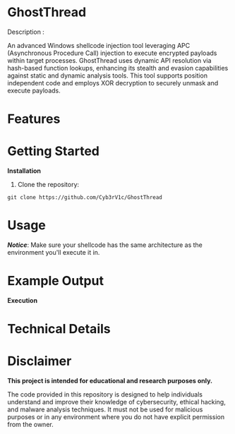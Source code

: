 # GhostThread


Description :

An advanced Windows shellcode injection tool leveraging APC (Asynchronous Procedure Call) injection to execute encrypted payloads within target processes. 
GhostThread uses dynamic API resolution via hash-based function lookups, enhancing its stealth and evasion capabilities against static and dynamic analysis tools. 
This tool supports position independent code and employs XOR decryption to securely unmask and execute payloads. 


# Features





# Getting Started

**Installation**


1. Clone the repository:
```
git clone https://github.com/Cyb3rV1c/GhostThread
```


# Usage



***Notice***: Make sure your shellcode has the same architecture as the environment you'll execute it in.

# Example Output

**Execution** 






# Technical Details










# Disclaimer
**This project is intended for educational and research purposes only.**

The code provided in this repository is designed to help individuals understand and improve their knowledge of cybersecurity, ethical hacking, and malware analysis techniques. It must not be used for malicious purposes or in any environment where you do not have explicit permission from the owner.
